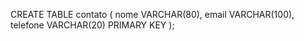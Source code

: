  CREATE TABLE contato (
  nome VARCHAR(80),
  email VARCHAR(100),
  telefone VARCHAR(20) PRIMARY KEY
);
